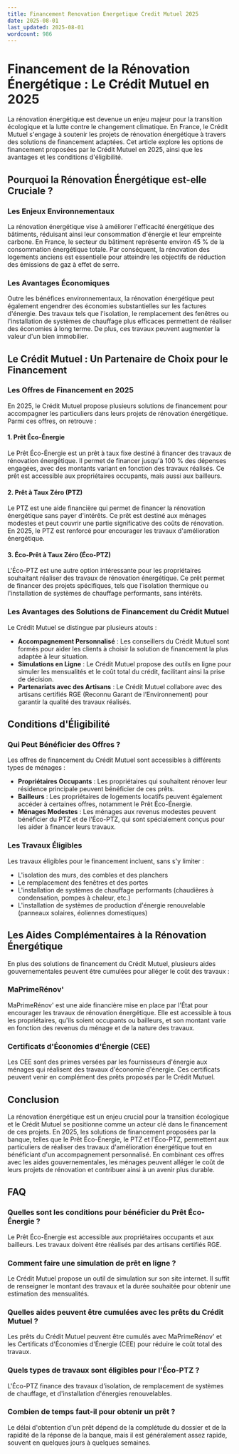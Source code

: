 ```yaml
---
title: Financement Renovation Energetique Credit Mutuel 2025
date: 2025-08-01
last_updated: 2025-08-01
wordcount: 986
---
```


# Financement de la Rénovation Énergétique : Le Crédit Mutuel en 2025

La rénovation énergétique est devenue un enjeu majeur pour la transition écologique et la lutte contre le changement climatique. En France, le Crédit Mutuel s'engage à soutenir les projets de rénovation énergétique à travers des solutions de financement adaptées. Cet article explore les options de financement proposées par le Crédit Mutuel en 2025, ainsi que les avantages et les conditions d'éligibilité.

## Pourquoi la Rénovation Énergétique est-elle Cruciale ?

### Les Enjeux Environnementaux

La rénovation énergétique vise à améliorer l'efficacité énergétique des bâtiments, réduisant ainsi leur consommation d'énergie et leur empreinte carbone. En France, le secteur du bâtiment représente environ 45 % de la consommation énergétique totale. Par conséquent, la rénovation des logements anciens est essentielle pour atteindre les objectifs de réduction des émissions de gaz à effet de serre.

### Les Avantages Économiques

Outre les bénéfices environnementaux, la rénovation énergétique peut également engendrer des économies substantielles sur les factures d'énergie. Des travaux tels que l'isolation, le remplacement des fenêtres ou l'installation de systèmes de chauffage plus efficaces permettent de réaliser des économies à long terme. De plus, ces travaux peuvent augmenter la valeur d'un bien immobilier.

## Le Crédit Mutuel : Un Partenaire de Choix pour le Financement

### Les Offres de Financement en 2025

En 2025, le Crédit Mutuel propose plusieurs solutions de financement pour accompagner les particuliers dans leurs projets de rénovation énergétique. Parmi ces offres, on retrouve :

#### 1. Prêt Éco-Énergie

Le Prêt Éco-Énergie est un prêt à taux fixe destiné à financer des travaux de rénovation énergétique. Il permet de financer jusqu'à 100 % des dépenses engagées, avec des montants variant en fonction des travaux réalisés. Ce prêt est accessible aux propriétaires occupants, mais aussi aux bailleurs.

#### 2. Prêt à Taux Zéro (PTZ)

Le PTZ est une aide financière qui permet de financer la rénovation énergétique sans payer d'intérêts. Ce prêt est destiné aux ménages modestes et peut couvrir une partie significative des coûts de rénovation. En 2025, le PTZ est renforcé pour encourager les travaux d'amélioration énergétique.

#### 3. Éco-Prêt à Taux Zéro (Éco-PTZ)

L'Éco-PTZ est une autre option intéressante pour les propriétaires souhaitant réaliser des travaux de rénovation énergétique. Ce prêt permet de financer des projets spécifiques, tels que l'isolation thermique ou l'installation de systèmes de chauffage performants, sans intérêts.

### Les Avantages des Solutions de Financement du Crédit Mutuel

Le Crédit Mutuel se distingue par plusieurs atouts :

- **Accompagnement Personnalisé** : Les conseillers du Crédit Mutuel sont formés pour aider les clients à choisir la solution de financement la plus adaptée à leur situation.
- **Simulations en Ligne** : Le Crédit Mutuel propose des outils en ligne pour simuler les mensualités et le coût total du crédit, facilitant ainsi la prise de décision.
- **Partenariats avec des Artisans** : Le Crédit Mutuel collabore avec des artisans certifiés RGE (Reconnu Garant de l’Environnement) pour garantir la qualité des travaux réalisés.

## Conditions d'Éligibilité

### Qui Peut Bénéficier des Offres ?

Les offres de financement du Crédit Mutuel sont accessibles à différents types de ménages :

- **Propriétaires Occupants** : Les propriétaires qui souhaitent rénover leur résidence principale peuvent bénéficier de ces prêts.
- **Bailleurs** : Les propriétaires de logements locatifs peuvent également accéder à certaines offres, notamment le Prêt Éco-Énergie.
- **Ménages Modestes** : Les ménages aux revenus modestes peuvent bénéficier du PTZ et de l'Éco-PTZ, qui sont spécialement conçus pour les aider à financer leurs travaux.

### Les Travaux Éligibles

Les travaux éligibles pour le financement incluent, sans s'y limiter :

- L'isolation des murs, des combles et des planchers
- Le remplacement des fenêtres et des portes
- L'installation de systèmes de chauffage performants (chaudières à condensation, pompes à chaleur, etc.)
- L'installation de systèmes de production d'énergie renouvelable (panneaux solaires, éoliennes domestiques)

## Les Aides Complémentaires à la Rénovation Énergétique

En plus des solutions de financement du Crédit Mutuel, plusieurs aides gouvernementales peuvent être cumulées pour alléger le coût des travaux :

### MaPrimeRénov'

MaPrimeRénov' est une aide financière mise en place par l'État pour encourager les travaux de rénovation énergétique. Elle est accessible à tous les propriétaires, qu'ils soient occupants ou bailleurs, et son montant varie en fonction des revenus du ménage et de la nature des travaux.

### Certificats d'Économies d'Énergie (CEE)

Les CEE sont des primes versées par les fournisseurs d'énergie aux ménages qui réalisent des travaux d'économie d'énergie. Ces certificats peuvent venir en complément des prêts proposés par le Crédit Mutuel.

## Conclusion

La rénovation énergétique est un enjeu crucial pour la transition écologique et le Crédit Mutuel se positionne comme un acteur clé dans le financement de ces projets. En 2025, les solutions de financement proposées par la banque, telles que le Prêt Éco-Énergie, le PTZ et l'Éco-PTZ, permettent aux particuliers de réaliser des travaux d'amélioration énergétique tout en bénéficiant d'un accompagnement personnalisé. En combinant ces offres avec les aides gouvernementales, les ménages peuvent alléger le coût de leurs projets de rénovation et contribuer ainsi à un avenir plus durable.

## FAQ

### Quelles sont les conditions pour bénéficier du Prêt Éco-Énergie ?

Le Prêt Éco-Énergie est accessible aux propriétaires occupants et aux bailleurs. Les travaux doivent être réalisés par des artisans certifiés RGE.

### Comment faire une simulation de prêt en ligne ?

Le Crédit Mutuel propose un outil de simulation sur son site internet. Il suffit de renseigner le montant des travaux et la durée souhaitée pour obtenir une estimation des mensualités.

### Quelles aides peuvent être cumulées avec les prêts du Crédit Mutuel ?

Les prêts du Crédit Mutuel peuvent être cumulés avec MaPrimeRénov' et les Certificats d'Économies d'Énergie (CEE) pour réduire le coût total des travaux.

### Quels types de travaux sont éligibles pour l'Éco-PTZ ?

L'Éco-PTZ finance des travaux d'isolation, de remplacement de systèmes de chauffage, et d'installation d'énergies renouvelables. 

### Combien de temps faut-il pour obtenir un prêt ?

Le délai d'obtention d'un prêt dépend de la complétude du dossier et de la rapidité de la réponse de la banque, mais il est généralement assez rapide, souvent en quelques jours à quelques semaines.